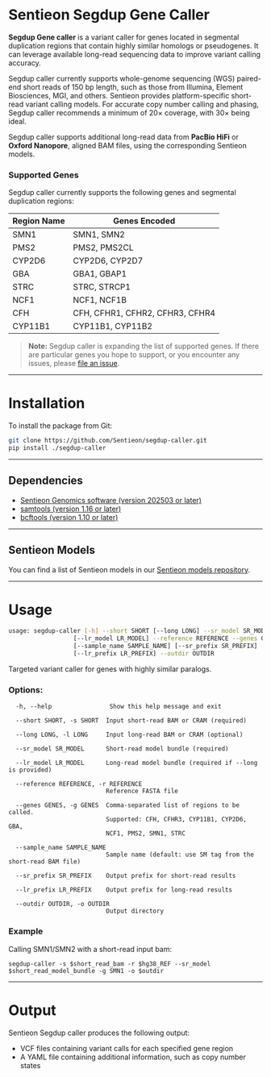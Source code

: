# Sentieon Segdup Gene Caller

**Segdup Gene caller** is a variant caller for genes located in segmental duplication regions that contain highly similar homologs or pseudogenes. It can leverage available long-read sequencing data to improve variant calling accuracy.

Segdup caller currently supports whole-genome sequencing (WGS) paired-end short reads of 150 bp length, such as those from Illumina, Element Biosciences, MGI, and others. Sentieon provides platform-specific short-read variant calling models. For accurate copy number calling and phasing, Segdup caller recommends a minimum of 20× coverage, with 30× being ideal.

Segdup caller supports additional long-read data from **PacBio HiFi** or **Oxford Nanopore**, aligned BAM files, using the corresponding Sentieon models. 

### Supported Genes

Segdup caller currently supports the following genes and segmental duplication regions:

| Region Name | Genes Encoded                        |
|-------------|--------------------------------------|
| SMN1        | SMN1, SMN2                           |
| PMS2        | PMS2, PMS2CL                         |
| CYP2D6      | CYP2D6, CYP2D7                       |
| GBA         | GBA1, GBAP1                          |
| STRC        | STRC, STRCP1                         |
| NCF1        | NCF1, NCF1B                          |
| CFH         | CFH, CFHR1, CFHR2, CFHR3, CFHR4      |
| CYP11B1     | CYP11B1, CYP11B2                     |

> **Note:** Segdup caller is expanding the list of supported genes. If there are particular genes you hope to support, or you encounter any issues, please [file an issue](https://github.com/Sentieon/segdup-caller/issues).

---

# Installation

To install the package from Git:

```bash
git clone https://github.com/Sentieon/segdup-caller.git
pip install ./segdup-caller
```

---

## Dependencies

- [Sentieon Genomics software (version 202503 or later)](https://www.sentieon.com/free-trial/)
- [samtools (version 1.16 or later)](http://www.htslib.org/)
- [bcftools (version 1.10 or later)](http://www.htslib.org/)

---

## Sentieon Models

You can find a list of Sentieon models in our [Sentieon models repository](https://github.com/Sentieon/sentieon-models).

---

# Usage

```bash
usage: segdup-caller [-h] --short SHORT [--long LONG] --sr_model SR_MODEL
                  [--lr_model LR_MODEL] --reference REFERENCE --genes GENES
                  [--sample_name SAMPLE_NAME] [--sr_prefix SR_PREFIX]
                  [--lr_prefix LR_PREFIX] --outdir OUTDIR
```

Targeted variant caller for genes with highly similar paralogs.

### Options:

```
  -h, --help                Show this help message and exit

  --short SHORT, -s SHORT  Input short-read BAM or CRAM (required)

  --long LONG, -l LONG     Input long-read BAM or CRAM (optional)

  --sr_model SR_MODEL      Short-read model bundle (required)

  --lr_model LR_MODEL      Long-read model bundle (required if --long is provided)

  --reference REFERENCE, -r REFERENCE
                           Reference FASTA file

  --genes GENES, -g GENES  Comma-separated list of regions to be called.
                           Supported: CFH, CFHR3, CYP11B1, CYP2D6, GBA,
                           NCF1, PMS2, SMN1, STRC

  --sample_name SAMPLE_NAME
                           Sample name (default: use SM tag from the short-read BAM file)

  --sr_prefix SR_PREFIX    Output prefix for short-read results

  --lr_prefix LR_PREFIX    Output prefix for long-read results

  --outdir OUTDIR, -o OUTDIR
                           Output directory
```

### Example

Calling SMN1/SMN2 with a short-read input bam: 

```
segdup-caller -s $short_read_bam -r $hg38_REF --sr_model $short_read_model_bundle -g SMN1 -o $outdir 
```

---

# Output

Sentieon Segdup caller produces the following output:

- VCF files containing variant calls for each specified gene region
- A YAML file containing additional information, such as copy number states

